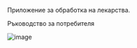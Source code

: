 Приложение за обработка на лекарства.

Ръководство за потребителя

![image](https://drive.google.com/file/d/1lj_QbH40yrLgZ9nubqGrxuJ-ZPg2Uqob/view?usp=sharing)